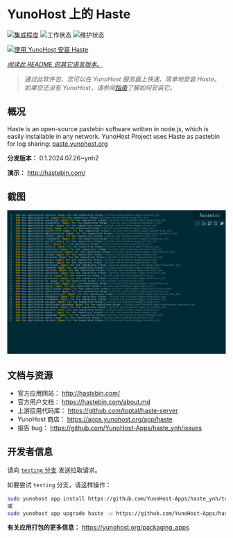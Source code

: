 <!--
注意：此 README 由 <https://github.com/YunoHost/apps/tree/master/tools/readme_generator> 自动生成
请勿手动编辑。
-->

# YunoHost 上的 Haste

[![集成程度](https://dash.yunohost.org/integration/haste.svg)](https://ci-apps.yunohost.org/ci/apps/haste/) ![工作状态](https://ci-apps.yunohost.org/ci/badges/haste.status.svg) ![维护状态](https://ci-apps.yunohost.org/ci/badges/haste.maintain.svg)

[![使用 YunoHost 安装 Haste](https://install-app.yunohost.org/install-with-yunohost.svg)](https://install-app.yunohost.org/?app=haste)

*[阅读此 README 的其它语言版本。](./ALL_README.md)*

> *通过此软件包，您可以在 YunoHost 服务器上快速、简单地安装 Haste。*  
> *如果您还没有 YunoHost，请参阅[指南](https://yunohost.org/install)了解如何安装它。*

## 概况

Haste is an open-source pastebin software written in node.js, which is easily installable in any network. YunoHost Project uses Haste as pastebin for log sharing: [paste.yunohost.org](https://paste.yunohost.org/)


**分发版本：** 0.1.2024.07.26~ynh2

**演示：** <http://hastebin.com/>

## 截图

![Haste 的截图](./doc/screenshots/screenshot.png)

## 文档与资源

- 官方应用网站： <http://hastebin.com/>
- 官方用户文档： <https://hastebin.com/about.md>
- 上游应用代码库： <https://github.com/toptal/haste-server>
- YunoHost 商店： <https://apps.yunohost.org/app/haste>
- 报告 bug： <https://github.com/YunoHost-Apps/haste_ynh/issues>

## 开发者信息

请向 [`testing` 分支](https://github.com/YunoHost-Apps/haste_ynh/tree/testing) 发送拉取请求。

如要尝试 `testing` 分支，请这样操作：

```bash
sudo yunohost app install https://github.com/YunoHost-Apps/haste_ynh/tree/testing --debug
或
sudo yunohost app upgrade haste -u https://github.com/YunoHost-Apps/haste_ynh/tree/testing --debug
```

**有关应用打包的更多信息：** <https://yunohost.org/packaging_apps>
